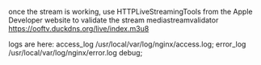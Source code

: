once the stream is working, use HTTPLiveStreamingTools from the Apple Developer website to validate the stream
mediastreamvalidator https://ooftv.duckdns.org/live/index.m3u8

logs are here:
access_log /usr/local/var/log/nginx/access.log;
      error_log  /usr/local/var/log/nginx/error.log debug;


